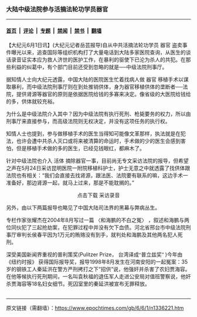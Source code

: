 ### 大陆中级法院参与活摘法轮功学员器官

---

#### [首页](../../../..?n1336221) &nbsp;|&nbsp; [评论](../../../../../epoch-comment?n1336221) &nbsp;|&nbsp; [专题](../../../../../epoch-special?n1336221) &nbsp;|&nbsp; [禁闻](../../../../../epoch-news?n1336221) &nbsp;|&nbsp; [禁书](../../../../../books?n1336221) &nbsp;|&nbsp; [翻墙](https://github.com/gfw-breaker/nogfw/blob/master/README.md?n1336221)


<div class="post_content" id="artbody" itemprop="articleBody">
 <!-- article content begin -->
 <p>
  【大纪元6月1日讯】(大纪元记者岳芸报导)自从中共活摘法轮功学员
  <ok href="https://www.epochtimes.com/gb/tag/%E5%99%A8%E5%AE%98.html">
   器官
  </ok>
  盗卖事件曝光以来，追查国际等组织机构打了大量电话到大陆多家医院查询，从医生的谈话录音证实本应为救人济世的医护工作，在暴利的驱使下已沦为杀人的共犯。在那些利益的纠葛中，有个部门目前还受到忽略的就是──中级法院刑事厅。
 </p>
 <p>
  据知情人士向大纪元透露，中国大陆的医院医生忙着找病人做
  <ok href="https://www.epochtimes.com/gb/tag/%E5%99%A8%E5%AE%98.html">
   器官
  </ok>
  移植手术以谋取暴利，而中级法院刑事厅则在到处推销供体，身为器官移植供体的垄断者──法院，提供肾源等器官的原则是依据医院给钱的多寡来决定。像省级的大医院给钱给的多，供体就较充裕。
 </p>
 <p>
  为什么是中级法院介入其中？因为中级法院有执行死刑、枪毙要务的权力，所以由刑事厅来直接参与，而高级法院则无权决定，并没有这项任务的执行权。
 </p>
 <p>
  知情人士也提到，参与做移植手术的医生当得知可能像文革那样，执法就是在犯法，也许会遭中共杀人灭口或将来被清算的命运时，手术做的少的医生会感到害怕，但是移植手术做的多的医生，已经见钱眼红，都麻木了。
 </p>
 <p>
  针对中级法院也介入
  <ok href="https://www.epochtimes.com/gb/tag/%E6%B4%BB%E4%BD%93.html">
   活体
  </ok>
  摘除器官一事，目前尚无专文采访法院的报导，但希望之声在5月24日采访昆明医院一附院移植科护士，护士无意之中就透露了找供体跟法院也有相关：“我们会直接去找肾源，跟法医、法院要有联系的嘛，这边手术一准备好，那边肾源一起，就马上过来，那是不能耽搁的。”
  <br/>
  <center>
   <ok href="http://pkg.dajiyuan.com/pkg/2006-06-01/kwenming_living_organs-2.mp3" target="_blank">
    点击下载 采访录音
   </ok>
  </center>
 </p>
 <p>
  另外，由以下两篇报导也略见了中国大陆司法界的黑幕与弊病丛生。
 </p>
 <p>
  专栏作家张耀杰在2004年8月写过一篇
  <ok href=" https://www.epochtimes.com/gb/4/8/17/n630729p.htm">
   〈和海鹏的不白之冤〉
  </ok>
  ，叙述和海鹏与两位同伙犯了三起抢劫案，在犯罪过程中并没有欠下血债。河北省邢台市中级法院刑事厅审判长侯春平因为1万元的贿赂没有到手，就判处和海鹏及其他两名犯人死刑。
 </p>
 <p>
  深受美国新闻界重视的普利策奖(Pulitzer Prize，
  <font face="标楷体">
   台湾译成“普立兹奖”
  </font>
  )今年由
  <ok href="http://www.dajiyuan.com/b5/5/9/23/n1061694.htm">
   《纽约时报》
  </ok>
  获得国际报导奖，报导1998年8月发生在河南安阳的一起冤案：35岁的钢铁工人秦延洪在警方严刑拷打之下“招供”说，他强奸并杀害了农妇贾海容。在他等候执行死刑期间，一名叫袁秋福的退伍军人走进公安局对值班警察说，他奸杀贾海容等18名妇女细节。死囚室里的秦延洪被宣布无罪释放。
  <br/>
  <font color="#ffffff">
   (http://www.dajiyuan.com)
  </font>
 </p>
 <!-- article content end -->
 <div id="below_article_ad">
 </div>
</div>


---

原文链接（需翻墙）：https://www.epochtimes.com/gb/6/6/1/n1336221.htm